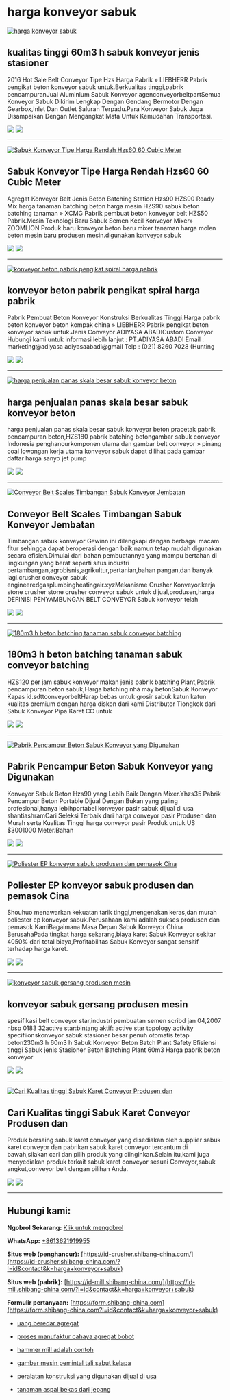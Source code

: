 # harga konveyor sabuk

<a href="https://swt.shibang-china.com/?l=id&img&k=harga+konveyor+sabuk" target="_blank">![harga konveyor sabuk](http://static.shibang-china.com/all-800x300/53.jpg)</a>

## kualitas tinggi 60m3 h sabuk konveyor jenis stasioner
2016 Hot Sale Belt Conveyor Tipe Hzs Harga Pabrik » LIEBHERR Pabrik pengikat beton konveyor sabuk untuk.Berkualitas tinggi,pabrik pencampuranJual Aluminium Sabuk Konveyor agenconveyorbeltpartSemua Konveyor Sabuk Dikirim Lengkap Dengan Gendang Bermotor Dengan Gearbox,Inlet Dan Outlet Saluran Terpadu.Para Konveyor Sabuk Juga Disampaikan Dengan Mengangkat Mata Untuk Kemudahan Transportasi.


<a href="https://whatsapp.shibangsoft.com/WhatsApp.php" target="_blank" title="WhatsApp">![](http://static.shibang-china.com/icon/whatsapp.png)</a> <a href="https://swt.shibang-china.com/?l=id&icon&k=harga+konveyor+sabuk" target="_blank">![](http://static.shibang-china.com/icon/chat-id.png)</a>

---

<a href="https://swt.shibang-china.com/?l=id&img&k=harga+konveyor+sabuk" target="_blank">![Sabuk Konveyor Tipe Harga Rendah Hzs60 60 Cubic Meter](http://static.shibang-china.com/all-800x300/1142.jpg)</a>

## Sabuk Konveyor Tipe Harga Rendah Hzs60 60 Cubic Meter
Agregat Konveyor Belt Jenis Beton Batching Station Hzs90 HZS90 Ready Mix harga tanaman batching beton harga mesin HZS90 sabuk beton batching tanaman » XCMG Pabrik pembuat beton konveyor belt HZS50 Pabrik.Mesin Teknologi Baru Sabuk Semen Kecil Konveyor Mixer» ZOOMLION Produk baru konveyor beton baru mixer tanaman harga molen beton mesin baru produsen mesin.digunakan konveyor sabuk


<a href="https://whatsapp.shibangsoft.com/WhatsApp.php" target="_blank" title="WhatsApp">![](http://static.shibang-china.com/icon/whatsapp.png)</a> <a href="https://swt.shibang-china.com/?l=id&icon&k=harga+konveyor+sabuk" target="_blank">![](http://static.shibang-china.com/icon/chat-id.png)</a>

---

<a href="https://swt.shibang-china.com/?l=id&img&k=harga+konveyor+sabuk" target="_blank">![konveyor beton pabrik pengikat spiral harga pabrik](http://static.shibang-china.com/all-800x300/489.jpg)</a>

## konveyor beton pabrik pengikat spiral harga pabrik
Pabrik Pembuat Beton Konveyor Konstruksi Berkualitas Tinggi.Harga pabrik beton konveyor beton kompak china » LIEBHERR Pabrik pengikat beton konveyor sabuk untuk.Jenis Conveyor ADIYASA ABADICustom Conveyor Hubungi kami untuk informasi lebih lanjut : PT.ADIYASA ABADI Email : marketing@adiyasa adiyasaabadi@gmail Telp : (021) 8260 7028 (Hunting


<a href="https://whatsapp.shibangsoft.com/WhatsApp.php" target="_blank" title="WhatsApp">![](http://static.shibang-china.com/icon/whatsapp.png)</a> <a href="https://swt.shibang-china.com/?l=id&icon&k=harga+konveyor+sabuk" target="_blank">![](http://static.shibang-china.com/icon/chat-id.png)</a>

---

<a href="https://swt.shibang-china.com/?l=id&img&k=harga+konveyor+sabuk" target="_blank">![harga penjualan panas skala besar sabuk konveyor beton](http://static.shibang-china.com/all-800x300/398.jpg)</a>

## harga penjualan panas skala besar sabuk konveyor beton
harga penjualan panas skala besar sabuk konveyor beton pracetak pabrik pencampuran beton,HZS180 pabrik batching betongambar sabuk conveyor Indonesia penghancurkomponen utama dan gambar belt conveyor » pinang coal lowongan kerja utama konveyor sabuk dapat dilihat pada gambar daftar harga sanyo jet pump


<a href="https://whatsapp.shibangsoft.com/WhatsApp.php" target="_blank" title="WhatsApp">![](http://static.shibang-china.com/icon/whatsapp.png)</a> <a href="https://swt.shibang-china.com/?l=id&icon&k=harga+konveyor+sabuk" target="_blank">![](http://static.shibang-china.com/icon/chat-id.png)</a>

---

<a href="https://swt.shibang-china.com/?l=id&img&k=harga+konveyor+sabuk" target="_blank">![Conveyor Belt Scales Timbangan Sabuk Konveyor Jembatan](http://static.shibang-china.com/all-800x300/281.jpg)</a>

## Conveyor Belt Scales Timbangan Sabuk Konveyor Jembatan
Timbangan sabuk konveyor Gewinn ini dilengkapi dengan berbagai macam fitur sehingga dapat beroperasi dengan baik namun tetap mudah digunakan secara efisien.Dimulai dari bahan pembuatannya yang mampu bertahan di lingkungan yang berat seperti situs industri pertambangan,agrobisnis,agrikultur,pertanian,bahan pangan,dan banyak lagi.crusher conveyor sabuk engineeredgasplumbingheatingair.xyzMekanisme Crusher Konveyor.kerja stone crusher stone crusher conveyor sabuk untuk dijual,produsen,harga DEFINISI PENYAMBUNGAN BELT CONVEYOR Sabuk konveyor telah


<a href="https://whatsapp.shibangsoft.com/WhatsApp.php" target="_blank" title="WhatsApp">![](http://static.shibang-china.com/icon/whatsapp.png)</a> <a href="https://swt.shibang-china.com/?l=id&icon&k=harga+konveyor+sabuk" target="_blank">![](http://static.shibang-china.com/icon/chat-id.png)</a>

---

<a href="https://swt.shibang-china.com/?l=id&img&k=harga+konveyor+sabuk" target="_blank">![180m3 h beton batching tanaman sabuk conveyor batching](http://static.shibang-china.com/all-800x300/1317.jpg)</a>

## 180m3 h beton batching tanaman sabuk conveyor batching
HZS120 per jam sabuk konveyor makan jenis pabrik batching Plant,Pabrik pencampuran beton sabuk,Harga batching nhà máy betonSabuk Konveyor Kapas id.sdttconveyorbeltHarap bebas untuk grosir sabuk katun katun kualitas premium dengan harga diskon dari kami Distributor Tiongkok dari Sabuk Konveyor Pipa Karet CC untuk


<a href="https://whatsapp.shibangsoft.com/WhatsApp.php" target="_blank" title="WhatsApp">![](http://static.shibang-china.com/icon/whatsapp.png)</a> <a href="https://swt.shibang-china.com/?l=id&icon&k=harga+konveyor+sabuk" target="_blank">![](http://static.shibang-china.com/icon/chat-id.png)</a>

---

<a href="https://swt.shibang-china.com/?l=id&img&k=harga+konveyor+sabuk" target="_blank">![Pabrik Pencampur Beton Sabuk Konveyor yang Digunakan](http://static.shibang-china.com/all-800x300/897.jpg)</a>

## Pabrik Pencampur Beton Sabuk Konveyor yang Digunakan
Konveyor Sabuk Beton Hzs90 yang Lebih Baik Dengan Mixer.Yhzs35 Pabrik Pencampur Beton Portable Dijual Dengan Bukan yang paling profesional,hanya lebihportabel konveyor pasir sabuk dijual di usa shantiashramCari Seleksi Terbaik dari harga conveyor pasir Produsen dan Murah serta Kualitas Tinggi harga conveyor pasir Produk untuk US $3001000 Meter.Bahan


<a href="https://whatsapp.shibangsoft.com/WhatsApp.php" target="_blank" title="WhatsApp">![](http://static.shibang-china.com/icon/whatsapp.png)</a> <a href="https://swt.shibang-china.com/?l=id&icon&k=harga+konveyor+sabuk" target="_blank">![](http://static.shibang-china.com/icon/chat-id.png)</a>

---

<a href="https://swt.shibang-china.com/?l=id&img&k=harga+konveyor+sabuk" target="_blank">![Poliester EP konveyor sabuk produsen dan pemasok Cina](http://static.shibang-china.com/all-800x300/107.jpg)</a>

## Poliester EP konveyor sabuk produsen dan pemasok Cina
Shouhuo menawarkan kekuatan tarik tinggi,mengenakan keras,dan murah poliester ep konveyor sabuk.Perusahaan kami adalah sukses produsen dan pemasok.KamiBagaimana Masa Depan Sabuk Konveyor China BerusahaPada tingkat harga sekarang,biaya karet Sabuk Konveyor sekitar 4050% dari total biaya,Profitabilitas Sabuk Konveyor sangat sensitif terhadap harga karet.


<a href="https://whatsapp.shibangsoft.com/WhatsApp.php" target="_blank" title="WhatsApp">![](http://static.shibang-china.com/icon/whatsapp.png)</a> <a href="https://swt.shibang-china.com/?l=id&icon&k=harga+konveyor+sabuk" target="_blank">![](http://static.shibang-china.com/icon/chat-id.png)</a>

---

<a href="https://swt.shibang-china.com/?l=id&img&k=harga+konveyor+sabuk" target="_blank">![konveyor sabuk gersang produsen mesin](http://static.shibang-china.com/all-800x300/521.jpg)</a>

## konveyor sabuk gersang produsen mesin
spesifikasi belt conveyor star,industri pembuatan semen scribd jan 04,2007 nbsp 0183 32active star:bintang aktif: active star topology activity specifiionskonveyor sabuk stasioner besar penuh otomatis tetap beton230m3 h 60m3 h Sabuk Konveyor Beton Batch Plant Safety Efisiensi tinggi Sabuk jenis Stasioner Beton Batching Plant 60m3 Harga pabrik beton konveyor


<a href="https://whatsapp.shibangsoft.com/WhatsApp.php" target="_blank" title="WhatsApp">![](http://static.shibang-china.com/icon/whatsapp.png)</a> <a href="https://swt.shibang-china.com/?l=id&icon&k=harga+konveyor+sabuk" target="_blank">![](http://static.shibang-china.com/icon/chat-id.png)</a>

---

<a href="https://swt.shibang-china.com/?l=id&img&k=harga+konveyor+sabuk" target="_blank">![Cari Kualitas tinggi Sabuk Karet Conveyor Produsen dan](http://static.shibang-china.com/all-800x300/334.jpg)</a>

## Cari Kualitas tinggi Sabuk Karet Conveyor Produsen dan
Produk bersaing sabuk karet conveyor yang disediakan oleh supplier sabuk karet conveyor dan pabrikan sabuk karet conveyor tercantum di bawah,silakan cari dan pilih produk yang diinginkan.Selain itu,kami juga menyediakan produk terkait sabuk karet conveyor sesuai Conveyor,sabuk angkut,conveyor belt dengan pilihan Anda.

<a href="https://whatsapp.shibangsoft.com/WhatsApp.php" target="_blank" title="WhatsApp">![](http://static.shibang-china.com/icon/whatsapp.png)</a> <a href="https://swt.shibang-china.com/?l=id&icon&k=harga+konveyor+sabuk" target="_blank">![](http://static.shibang-china.com/icon/chat-id.png)</a>

---
## Hubungi kami:

**Ngobrol Sekarang:** [Klik untuk mengobrol](https://swt.shibang-china.com?l=id&contact&k=harga+konveyor+sabuk)

**WhatsApp:**  [+8613621919955](https://whatsapp.shibangsoft.com/WhatsApp.php)

**Situs web (penghancur):** [https://id-crusher.shibang-china.com/](https://id-crusher.shibang-china.com/?l=id&contact&k=harga+konveyor+sabuk)

**Situs web (pabrik):** [https://id-mill.shibang-china.com/](https://id-mill.shibang-china.com/?l=id&contact&k=harga+konveyor+sabuk)

**Formulir pertanyaan:** [https://form.shibang-china.com](https://form.shibang-china.com?l=id&contact&k=harga+konveyor+sabuk)

* [uang beredar agregat](../36/uang%20beredar%20agregat.md)

* [proses manufaktur cahaya agregat bobot](../39/proses%20manufaktur%20cahaya%20agregat%20bobot.md)

* [hammer mill adalah contoh](../38/hammer%20mill%20adalah%20contoh.md)

* [gambar mesin pemintal tali sabut kelapa](../39/gambar%20mesin%20pemintal%20tali%20sabut%20kelapa.md)

* [peralatan konstruksi yang digunakan dijual di usa](../36/peralatan%20konstruksi%20yang%20digunakan%20dijual%20di%20usa.md)

* [tanaman aspal bekas dari jepang](../33/tanaman%20aspal%20bekas%20dari%20jepang.md)
